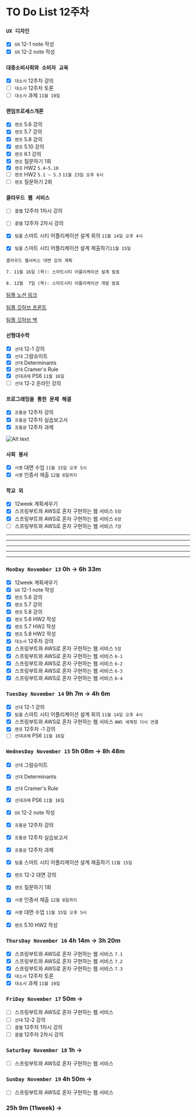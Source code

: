 # TO Do List 12주차

### `UX 디자인` 
- [x] `UX` 12-1 note 작성
- [x] `UX` 12-2 note 작성

### `대중소비사회와 소비자 교육`
- [x] `대소사` 12주차 강의
- [ ] `대소사` 12주차 토론
- [ ] `대소사` 과제 `11월 19일`

### `랜덤프로세스개론`
- [x] `랜프` 5.6 강의
- [x] `랜프` 5.7 강의
- [x] `랜프` 5.8 강의
- [x] `랜프` 5.10 강의
- [x] `랜프` 6.1 강의
- [x] `랜프` 질문하기 1회
- [x] `랜프` HW2 `5.4~5.10`
- [ ] `랜프` HW2 `5.1 ~ 5.3` `11월 23일 오후 6시`
- [ ] `랜프` 질문하기 2회

### `클라우드 웹 서비스`
- [ ] `클웹` 12주차 1차시 강의
- [ ] `클웹` 12주차 2차시 강의
- [x] `팀플` 스마트 시티 어플리케이션 설계 회의 `11월 14일 오후 4시`
- [x] `팀플` 스마트 시티 어플리케이션 설계 제출하기`11월 15일`


```
클라우드 웹서비스 대면 강의 계획

7. 11월 16일 (목): 스마트시티 어플리케이션 설계 발표

8. 12월  7일 (목): 스마트시티 어플리케이션 개발 발표
```

[팀플 노션 링크](https://www.notion.so/Cloud-Web-Service-Team-Project-cb7f98e2e37c43fd98b7937e0d5018c5)

[팀플 깃허브 프론트](https://github.com/woo4826/Cloud-Web-Service-SNS-web)

[팀플 깃허브 백](https://github.com/woo4826/Cloud-Web-Service-SNS-server)

### `선형대수학`
- [x] `선대` 12-1 강의
- [x] `선대` 그람슈미트
- [x] `선대` Determinants
- [x] `선대` Cramer's Rule
- [x] `선대과제` PS6 `11월 16일`
- [ ] `선대` 12-2 온라인 강의

### `프로그래밍을 통한 문제 해결`
- [x] `프통문` 12주차 강의
- [x] `프통문` 12주차 실습보고서
- [x] `프통문` 12주차 과제

![Alt text](%E1%84%91%E1%85%B3%E1%84%90%E1%85%A9%E1%86%BC%E1%84%86%E1%85%AE%E1%86%AB%E1%84%80%E1%85%A1%E1%86%BC%E1%84%8B%E1%85%B4%E1%84%80%E1%85%A8%E1%84%92%E1%85%AC%E1%86%A8%E1%84%89%E1%85%A5.png)

### `사회 봉사`
- [x] `사봉` 대면 수업 `11월 15일 오후 5시`
- [x] `사봉` 인증서 제출 `12월 8일까지`

### `학교 외`
- [x] 12week 계획세우기
- [x] 스프링부트와 AWS로 혼자 구현하는 웹 서비스 `5장`
- [x] 스프링부트와 AWS로 혼자 구현하는 웹 서비스 `6장`
- [ ] 스프링부트와 AWS로 혼자 구현하는 웹 서비스 `7장`

---
---
---
---
---

### `MonDay November 13` 0h -> 6h 33m
- [x] 12week 계획세우기
- [x] `UX` 12-1 note 작성
- [x] `랜프` 5.6 강의
- [x] `랜프` 5.7 강의
- [x] `랜프` 5.8 강의
- [x] `랜프` 5.6 HW2 작성
- [x] `랜프` 5.7 HW2 작성
- [x] `랜프` 5.8 HW2 작성
- [x] `대소사` 12주차 강의
- [x] 스프링부트와 AWS로 혼자 구현하는 웹 서비스 `5장`
- [x] 스프링부트와 AWS로 혼자 구현하는 웹 서비스 `6-1`
- [x] 스프링부트와 AWS로 혼자 구현하는 웹 서비스 `6-2`
- [x] 스프링부트와 AWS로 혼자 구현하는 웹 서비스 `6-3`
- [x] 스프링부트와 AWS로 혼자 구현하는 웹 서비스 `6-4`

### `TuesDay November 14` 9h 7m -> 4h 6m
- [x] `선대` 12-1 강의
- [x] `팀플` 스마트 시티 어플리케이션 설계 회의 `11월 14일 오후 4시`
- [x] 스프링부트와 AWS로 혼자 구현하는 웹 서비스 `AWS 새계정 다시 연결`
- [x] `랜프` 12주차 -1 강의
- [ ] `선대과제` PS6 `11월 16일`

### `WednesDay November 15` 5h 08m -> 8h 48m
- [x] `선대` 그람슈미트
- [x] `선대` Determinants
- [x] `선대` Cramer's Rule
- [x] `선대과제` PS6 `11월 16일`

- [x] `UX` 12-2 note 작성
- [x] `프통문` 12주차 강의
- [x] `프통문` 12주차 실습보고서
- [x] `프통문` 12주차 과제
- [x] `팀플` 스마트 시티 어플리케이션 설계 제출하기 `11월 15일`
- [x] `랜프` 12-2 대면 강의
- [x] `랜프` 질문하기 1회
- [x] `사봉` 인증서 제출 `12월 8일까지`
- [x] `사봉` 대면 수업 `11월 15일 오후 5시`
- [x] `랜프` 5.10 HW2 작성

### `ThursDay November 16` 4h 14m -> 3h 20m
- [x] 스프링부트와 AWS로 혼자 구현하는 웹 서비스 `7.1`
- [x] 스프링부트와 AWS로 혼자 구현하는 웹 서비스 `7.2`
- [x] 스프링부트와 AWS로 혼자 구현하는 웹 서비스 `7.3`
- [x] `대소사` 12주차 토론
- [x] `대소사` 과제 `11월 19일`

### `FriDay November 17` 50m ->
- [ ] 스프링부트와 AWS로 혼자 구현하는 웹 서비스
- [ ] `선대` 12-2 강의
- [ ] `클웹` 12주차 1차시 강의
- [ ] `클웹` 12주차 2차시 강의

### `SaturDay November 18` 1h ->
- [ ] 스프링부트와 AWS로 혼자 구현하는 웹 서비스

### `SunDay November 19` 4h 50m ->
- [ ] 스프링부트와 AWS로 혼자 구현하는 웹 서비스

### 25h 9m (11week) ->  
